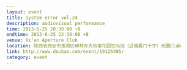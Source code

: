 ```yaml
---
layout: event
title: system error vol.24
description: audiovisual performance
time: 2013-6-25 20:30:00 +8
endtime: 2013-6-25 22:30:00 +8
venue: Xi’an Aperture Club
location: 陕西省西安市莲湖区碑林东大街菊花园饮马池（近端履门十字）光圈Club
link: http://www.douban.com/event/19126405/
category: event
---
```

